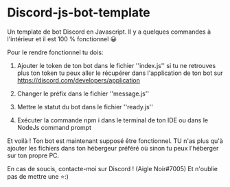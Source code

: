 # Discord-js-bot-template
Un template de bot Discord en Javascript. Il y a quelques commandes à l'intérieur et il est 100 % fonctionnel 😀

Pour le rendre fonctionnel tu dois:

1. Ajouter le token de ton bot dans le fichier ''index.js'' si tu ne retrouves plus ton token tu peux aller le récupérer dans l'application de ton bot sur https://discord.com/developers/application

2. Changer le préfix dans le fichier ''message.js''

3. Mettre le statut du bot dans le fichier ''ready.js''

4. Exécuter la commande npm i dans le terminal de ton IDE ou dans le NodeJs command prompt

Et voilà ! Ton bot est maintenant supposé être fonctionnel. TU n'as plus qu'à ajouter les fichiers dans ton hébergeur préféré où sinon tu peux l'héberger sur ton propre PC.

En cas de soucis, contacte-moi sur Discord ! (Aigle Noir#7005) 
Et n'oublie pas de mettre une ⭐:)
